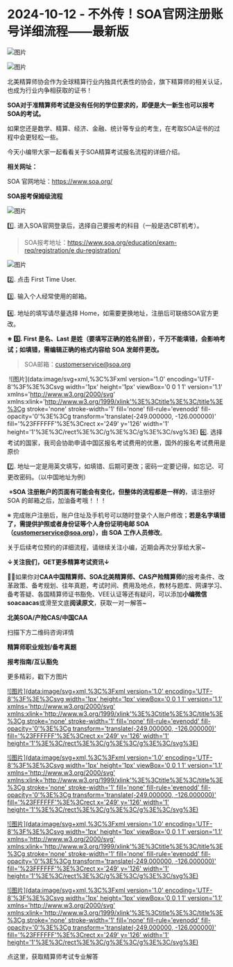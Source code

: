 # 2024-10-12 - 不外传！SOA官网注册账号详细流程——最新版

![图片](https://mmbiz.qpic.cn/mmbiz_jpg/mK3FpI9af4kg4PH3You8v1p2s4zAl35ZxNnxg0MdNmVTvH2IJcatox7FnBcNAnYE4JN8ZPBDeK1yLvRwqaptmA/640?wx_fmt=jpeg&wxfrom=5&wx_lazy=1&wx_co=1&tp=webp)

![图片](https://mmbiz.qpic.cn/sz_mmbiz_gif/mK3FpI9af4nSfVwvozd64cQ7rcicg9NY7aDpmlQHeubb1vZMYf0AYBKd0R4BYEutuL8zyMe4NKXjT1d6SMzlM4g/640?wx_fmt=gif&from=appmsg&wxfrom=5&wx_lazy=1&wx_co=1&tp=webp)

北美精算师协会作为全球精算行业内独具代表性的协会，旗下精算师的相关认证，也成为行业内争相获取的证书！

**SOA对于准精算师考试是没有任何的学位要求的，即便是大一新生也可以报考SOA的考试。**

如果您还是数学、精算、经济、金融、统计等专业的考生，在考取SOA证书的过程中会更轻松一些。

今天小编带大家一起看看关于SOA精算考试报名流程的详细介绍。

**相关网址：**

SOA 官网地址：https://www.soa.org/

**SOA报考保姆级流程**

![图片](https://mmbiz.qpic.cn/sz_mmbiz_png/mK3FpI9af4lyiamBfHEwoNiazwSn5XqtgenibgwnfOVxTS8kGIZNChictF207cdrnoV3dicey5r238gCbwQ9TDaBWicQ/640?wx_fmt=png&from=appmsg&tp=webp&wxfrom=5&wx_lazy=1)

1️⃣. 进入SOA官网登录后，选择自己要报考的科目（一般是选CBT机考）。

> SOA报考地址：https://www.soa.org/education/exam-req/registration/e du-registration/

![图片](https://mmbiz.qpic.cn/sz_mmbiz_jpg/mK3FpI9af4lyiamBfHEwoNiazwSn5XqtgeQRrTQ4cBf9ATqDMSyRDrmTWRqJV8jlTKR9dfeOZRnuf5kSiay9osbhA/640?wx_fmt=jpeg&from=appmsg&tp=webp&wxfrom=5&wx_lazy=1)

2️⃣. 点击 First Time User.


3️⃣. 输入个人经常使用的邮箱。


4️⃣. 地址的填写请尽量选择 Home，如需要更换地址，注册后可联络SOA官方更改。


**※ 5️⃣. First 是名、Last 是姓（要填写正确的姓名拼音），千万不能填错，会影响考试；如填错，需编辑正确的格式内容给 SOA 发邮件更改。**

> SOA邮箱：customerservice@soa.org

 ![图片](data:image/svg+xml,%3C%3Fxml version='1.0' encoding='UTF-8'%3F%3E%3Csvg width='1px' height='1px' viewBox='0 0 1 1' version='1.1' xmlns='http://www.w3.org/2000/svg' xmlns:xlink='http://www.w3.org/1999/xlink'%3E%3Ctitle%3E%3C/title%3E%3Cg stroke='none' stroke-width='1' fill='none' fill-rule='evenodd' fill-opacity='0'%3E%3Cg transform='translate(-249.000000, -126.000000)' fill='%23FFFFFF'%3E%3Crect x='249' y='126' width='1' height='1'%3E%3C/rect%3E%3C/g%3E%3C/g%3E%3C/svg%3E)
6️⃣. 选择考试的国家，我司会协助申请中国区报名考试费用的优惠，国外的报名考试费用是原价


7️⃣. 地址一定是用英文填写，如填错、后期可更改；密码一定要记得，如忘记、可更改密码。（以中国地址为例）






 ※**SOA 注册账户的页面有可能会有变化，但整体的流程都是一样的**，请注册好 SOA 的邮箱之后，加油备考哦！！！

※ 完成账户注册后，账户住址及手机号可以随时登录个人账户修改；**若是名字填错了，需提供护照或者身份证等个人身份证明电邮 SOA（customerservice@soa.org），由 SOA 工作人员修改**。

关于后续考位预约的详细流程，请继续关注小编，近期会再次分享给大家~

**↓关注我们，GET更多精算考试资讯↓**

**💁‍♀️**如果你对**CAA中国精算师、SOA北美精算师、CAS产险精算师**的报考条件、改革政策、备考规划、往年真题，考试时间、费用及地点，教材与题库、网课学习、备考答疑、各国精算师证书豁免、VEE认证等还有疑问，可以添加**小编微信soacaacas**或滑至文底**阅读原文**，获取一对一解答~

**北美SOA/产险CAS/中国CAA**

扫描下方二维码咨询详情


**精算师职业规划/备考真题**

**报考指南/互认豁免**

更多精彩，戳下方图片


[![图片](data:image/svg+xml,%3C%3Fxml version='1.0' encoding='UTF-8'%3F%3E%3Csvg width='1px' height='1px' viewBox='0 0 1 1' version='1.1' xmlns='http://www.w3.org/2000/svg' xmlns:xlink='http://www.w3.org/1999/xlink'%3E%3Ctitle%3E%3C/title%3E%3Cg stroke='none' stroke-width='1' fill='none' fill-rule='evenodd' fill-opacity='0'%3E%3Cg transform='translate(-249.000000, -126.000000)' fill='%23FFFFFF'%3E%3Crect x='249' y='126' width='1' height='1'%3E%3C/rect%3E%3C/g%3E%3C/g%3E%3C/svg%3E)](http://mp.weixin.qq.com/s?__biz=Mzg5ODgxNDE0NQ==&mid=2247499489&idx=1&sn=28bc71f9486a17b4e2a1e8576252b8af&chksm=c05e674ff729ee59dc54a8f5e5fdeacd3fa24632cb9fea93f694e23708dddce948576251acd3&scene=21#wechat_redirect)

[![图片](data:image/svg+xml,%3C%3Fxml version='1.0' encoding='UTF-8'%3F%3E%3Csvg width='1px' height='1px' viewBox='0 0 1 1' version='1.1' xmlns='http://www.w3.org/2000/svg' xmlns:xlink='http://www.w3.org/1999/xlink'%3E%3Ctitle%3E%3C/title%3E%3Cg stroke='none' stroke-width='1' fill='none' fill-rule='evenodd' fill-opacity='0'%3E%3Cg transform='translate(-249.000000, -126.000000)' fill='%23FFFFFF'%3E%3Crect x='249' y='126' width='1' height='1'%3E%3C/rect%3E%3C/g%3E%3C/g%3E%3C/svg%3E)](http://mp.weixin.qq.com/s?__biz=Mzg5ODgxNDE0NQ==&mid=2247498943&idx=1&sn=5bce19bec0ad4273adf76176e0f511af&chksm=c05e6511f729ec074f2cfb8bf9ce06b7a2eb71bbbc70450c89e265774c37dfc5db1c6534d7bb&scene=21#wechat_redirect)

[![图片](data:image/svg+xml,%3C%3Fxml version='1.0' encoding='UTF-8'%3F%3E%3Csvg width='1px' height='1px' viewBox='0 0 1 1' version='1.1' xmlns='http://www.w3.org/2000/svg' xmlns:xlink='http://www.w3.org/1999/xlink'%3E%3Ctitle%3E%3C/title%3E%3Cg stroke='none' stroke-width='1' fill='none' fill-rule='evenodd' fill-opacity='0'%3E%3Cg transform='translate(-249.000000, -126.000000)' fill='%23FFFFFF'%3E%3Crect x='249' y='126' width='1' height='1'%3E%3C/rect%3E%3C/g%3E%3C/g%3E%3C/svg%3E)](http://mp.weixin.qq.com/s?__biz=Mzg5ODgxNDE0NQ==&mid=2247499760&idx=1&sn=16dd1f8015b2fdf0d3f5c47ddf2fcace&chksm=c05e665ef729ef4854ae8257ec868b9532dcfb6820e0234ab54e19cc8c68e8eb7ecffbcb5525&scene=21#wechat_redirect)

[![图片](data:image/svg+xml,%3C%3Fxml version='1.0' encoding='UTF-8'%3F%3E%3Csvg width='1px' height='1px' viewBox='0 0 1 1' version='1.1' xmlns='http://www.w3.org/2000/svg' xmlns:xlink='http://www.w3.org/1999/xlink'%3E%3Ctitle%3E%3C/title%3E%3Cg stroke='none' stroke-width='1' fill='none' fill-rule='evenodd' fill-opacity='0'%3E%3Cg transform='translate(-249.000000, -126.000000)' fill='%23FFFFFF'%3E%3Crect x='249' y='126' width='1' height='1'%3E%3C/rect%3E%3C/g%3E%3C/g%3E%3C/svg%3E)](http://mp.weixin.qq.com/s?__biz=Mzg5ODgxNDE0NQ==&mid=2247498518&idx=1&sn=bad02502a37ffc8531b5fd7f7cf952fe&chksm=c05e62b8f729ebaef2b92ff18af0a0407edb1421c3392c037361ad4a0ddda6c44bfea8e77254&scene=21#wechat_redirect)




点这里，获取精算师考试专业解答